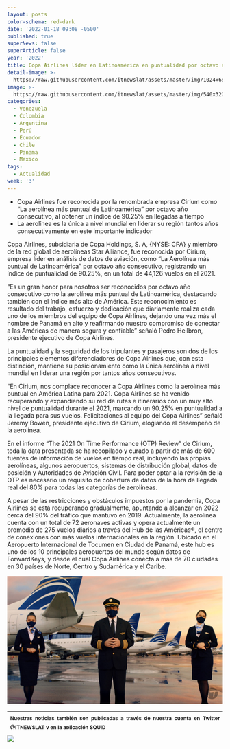 ```yaml
---
layout: posts
color-schema: red-dark
date: '2022-01-18 09:08 -0500'
published: true
superNews: false
superArticle: false
year: '2022'
title: Copa Airlines líder en Latinoamérica en puntualidad por octavo año consecutivo
detail-image: >-
  https://raw.githubusercontent.com/itnewslat/assets/master/img/1024x680/team-copa-g.jpg
image: >-
  https://raw.githubusercontent.com/itnewslat/assets/master/img/540x320/team-copa-p.jpg
categories:
  - Venezuela
  - Colombia
  - Argentina
  - Perú
  - Ecuador
  - Chile
  - Panama
  - Mexico
tags:
  - Actualidad
week: '3'
---
```

- Copa Airlines fue reconocida por la renombrada empresa Cirium como “La aerolínea más puntual de Latinoamérica” por octavo año consecutivo, al obtener un índice de 90.25% en llegadas a tiempo
- La aerolínea es la única a nivel mundial en liderar su región tantos años consecutivamente en este importante indicador

Copa Airlines, subsidiaria de Copa Holdings, S. A, {NYSE: CPA} y miembro de la red global de aerolíneas Star Alliance, fue reconocida por Cirium, empresa líder en análisis de datos de aviación, como “La Aerolínea más puntual de Latinoamérica” por octavo año consecutivo, registrando un índice de puntualidad de 90.25%, en un total de 44,126 vuelos en el 2021.

“Es un gran honor para nosotros ser reconocidos por octavo año consecutivo como la aerolínea más puntual de Latinoamérica, destacando también con el índice más alto de América. Este reconocimiento es resultado del trabajo, esfuerzo y dedicación que diariamente realiza cada uno de los miembros del equipo de Copa Airlines, dejando una vez más el nombre de Panamá en alto y reafirmando nuestro compromiso de conectar a las Américas de manera segura y confiable” señaló Pedro Heilbron, presidente ejecutivo de Copa Airlines.

La puntualidad y la seguridad de los tripulantes y pasajeros son dos de los principales elementos diferenciadores de Copa Airlines que, con esta distinción, mantiene su posicionamiento como la única aerolínea a nivel mundial en liderar una región por tantos años consecutivos.

 “En Cirium, nos complace reconocer a Copa Airlines como la aerolínea más puntual en América Latina para 2021. Copa Airlines se ha venido recuperando y expandiendo su red de rutas e itinerarios con un muy alto nivel de puntualidad durante el 2021, marcando un 90.25% en puntualidad a la llegada para sus vuelos. Felicitaciones al equipo del Copa Airlines” señaló Jeremy Bowen, presidente ejecutivo de Cirium, elogiando el desempeño de la aerolínea.

En el informe “The 2021 On Time Performance (OTP) Review” de Cirium, toda la data presentada se ha recopilado y curado a partir de más de 600 fuentes de información de vuelos en tiempo real, incluyendo las propias aerolíneas, algunos aeropuertos, sistemas de distribución global, datos de posición y Autoridades de Aviación Civil. Para poder optar 
a la revisión de la OTP es necesario un requisito de cobertura de datos de la hora de llegada real del 80% para todas las categorías de aerolíneas.

A pesar de las restricciones y obstáculos impuestos por la pandemia, Copa Airlines se está recuperando gradualmente, apuntando a alcanzar en 2022 cerca del 90% del tráfico que mantuvo en 2019. Actualmente, la aerolínea cuenta con un total de 72 aeronaves activas y opera actualmente un promedio de 275 vuelos diarios a través del Hub de las Américas®, el centro de conexiones con más vuelos internacionales en la región. Ubicado en el Aeropuerto Internacional de Tocumen en Ciudad de Panamá, este hub es uno de los 10 principales aeropuertos del mundo según datos de ForwardKeys, y desde el cual Copa Airlines conecta a más de 70 ciudades en 30 países de Norte, Centro y Sudamérica y el Caribe.

![](https://raw.githubusercontent.com/itnewslat/assets/master/img/540x320/team-copa-p.jpg)

<table style="height: 42px;" width="569">
<tbody>
<tr>
<td style="text-align: justify;"><sub><strong>Nuestras noticias también son publicadas a través de nuestra cuenta en Twitter <a href="https://twitter.com/itnewslat?lang=es">@ITNEWSLAT</a> y en la aplicación <a href="https://squidapp.co/en/">SQUID</a></strong></sub></td>
</tr>
</tbody>
</table>

<img src="https://tracker.metricool.com/c3po.jpg?hash=56f88a41e39ab42c063cc51676587a04"/>